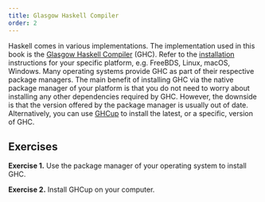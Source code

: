 ```yaml
---
title: Glasgow Haskell Compiler
order: 2
---
```


Haskell comes in various implementations. The implementation used in this book
is the [Glasgow Haskell Compiler][ghc] (GHC). Refer to the
[installation][install] instructions for your specific platform, e.g. FreeBDS,
Linux, macOS, Windows. Many operating systems provide GHC as part of their
respective package managers. The main benefit of installing GHC via the native
package manager of your platform is that you do not need to worry about
installing any other dependencies required by GHC. However, the downside is
that the version offered by the package manager is usually out of date.
Alternatively, you can use [GHCup][ghCup] to install the latest, or a specific,
version of GHC.

## Exercises

<strong>Exercise 1.</strong> Use the package manager of your operating system to install GHC.

<strong>Exercise 2.</strong> Install GHCup on your computer.

[ghc]: https://www.haskell.org/ghc/
[ghCup]: https://www.haskell.org/ghcup/
[install]: https://www.haskell.org/downloads/
